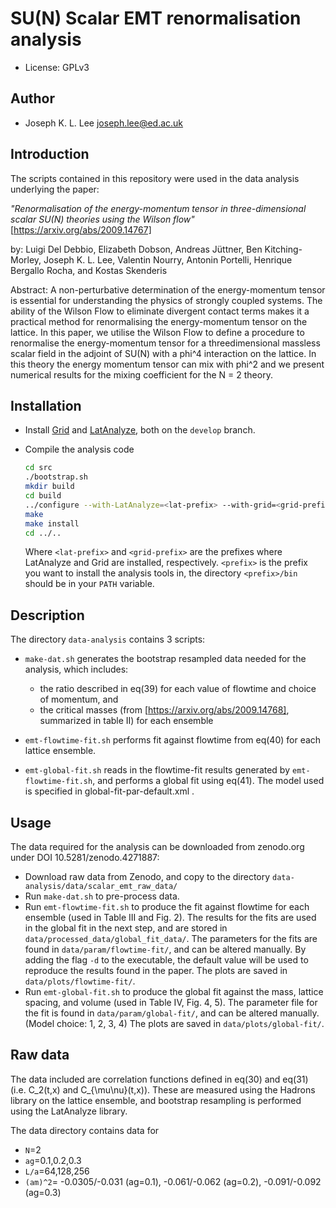 # SU(N) Scalar EMT renormalisation analysis

- License: GPLv3
## Author
- Joseph K. L. Lee joseph.lee@ed.ac.uk
## Introduction
The scripts contained in this repository were used in the data analysis underlying the paper:

*"Renormalisation of the energy-momentum tensor in
three-dimensional scalar SU(N) theories using the Wilson flow"*
[https://arxiv.org/abs/2009.14767]

by: Luigi Del Debbio, Elizabeth Dobson, Andreas Jüttner, Ben Kitching-Morley, Joseph K. L. Lee, Valentin Nourry, Antonin Portelli, Henrique Bergallo Rocha, and Kostas Skenderis

Abstract: A non-perturbative determination of the energy-momentum tensor is essential for understanding the physics of strongly coupled systems. The ability of the Wilson Flow to eliminate divergent contact terms makes it a practical method for renormalising the energy-momentum tensor on the lattice. In this paper, we utilise the Wilson Flow to define a procedure to renormalise the energy-momentum tensor for a threedimensional massless scalar field in the adjoint of SU(N) with a phi^4 interaction on the lattice. In this theory the energy momentum tensor can mix with phi^2 and we present numerical results for the mixing coefficient for the N = 2 theory.

## Installation
- Install [Grid](https://github.com/paboyle/Grid) and [LatAnalyze](https://github.com/aportelli/LatAnalyze), both on the `develop` branch.

- Compile the analysis code

   ```bash
   cd src
   ./bootstrap.sh
   mkdir build
   cd build
   ../configure --with-LatAnalyze=<lat-prefix> --with-grid=<grid-prefix> --prefix=<prefix>
   make
   make install
   cd ../..
   ```

   Where `<lat-prefix>` and `<grid-prefix>` are the prefixes where LatAnalyze and Grid are installed, respectively. `<prefix>` is the prefix you want to install the analysis tools in, the directory `<prefix>/bin` should be in your `PATH` variable.

## Description
The directory `data-analysis` contains 3 scripts:
- `make-dat.sh` generates the bootstrap resampled data needed for the analysis, which includes:
  * the ratio described in eq(39) for each value of flowtime and choice of momentum, and
  * the critical masses (from [https://arxiv.org/abs/2009.14768], summarized in table II) for each ensemble

- `emt-flowtime-fit.sh` performs fit against flowtime from eq(40) for each lattice ensemble.

- `emt-global-fit.sh` reads in the flowtime-fit results generated by `emt-flowtime-fit.sh`, and performs a global fit using eq(41). The model used is specified in global-fit-par-default.xml .


## Usage
The data required for the analysis can be downloaded from zenodo.org under DOI 10.5281/zenodo.4271887:
- Download raw data from Zenodo, and copy to the directory  `data-analysis/data/scalar_emt_raw_data/`
- Run `make-dat.sh` to pre-process data. 
- Run `emt-flowtime-fit.sh` to produce the fit against flowtime for each ensemble (used in Table III and Fig. 2). The results for the fits are used in the global fit in the next step, and are stored in `data/processed_data/global_fit_data/`. The parameters for the fits are found in `data/param/flowtime-fit/`, and can be altered manually. By adding the flag `-d` to the executable, the default value will be used to reproduce the results found in the paper. The plots are saved in `data/plots/flowtime-fit/`.
- Run `emt-global-fit.sh` to produce the global fit against the mass, lattice spacing, and volume (used in Table IV, Fig. 4, 5). The parameter file for the fit is found in `data/param/global-fit/`, and can be altered manually. (Model choice: 1, 2, 3, 4) The plots are saved in `data/plots/global-fit/`.

## Raw data
The data included are correlation functions defined in eq(30) and eq(31) (i.e. C_2(t,x) and C_{\mu\nu}(t,x)). These are measured using the Hadrons library on the lattice ensemble, and bootstrap resampling is performed using the LatAnalyze library. 

The data directory contains data for 
- `N`=2
 - `ag`=0.1,0.2,0.3
 - `L/a`=64,128,256
 - `(am)^2`= -0.0305/-0.031 (ag=0.1), -0.061/-0.062 (ag=0.2), -0.091/-0.092 (ag=0.3)


